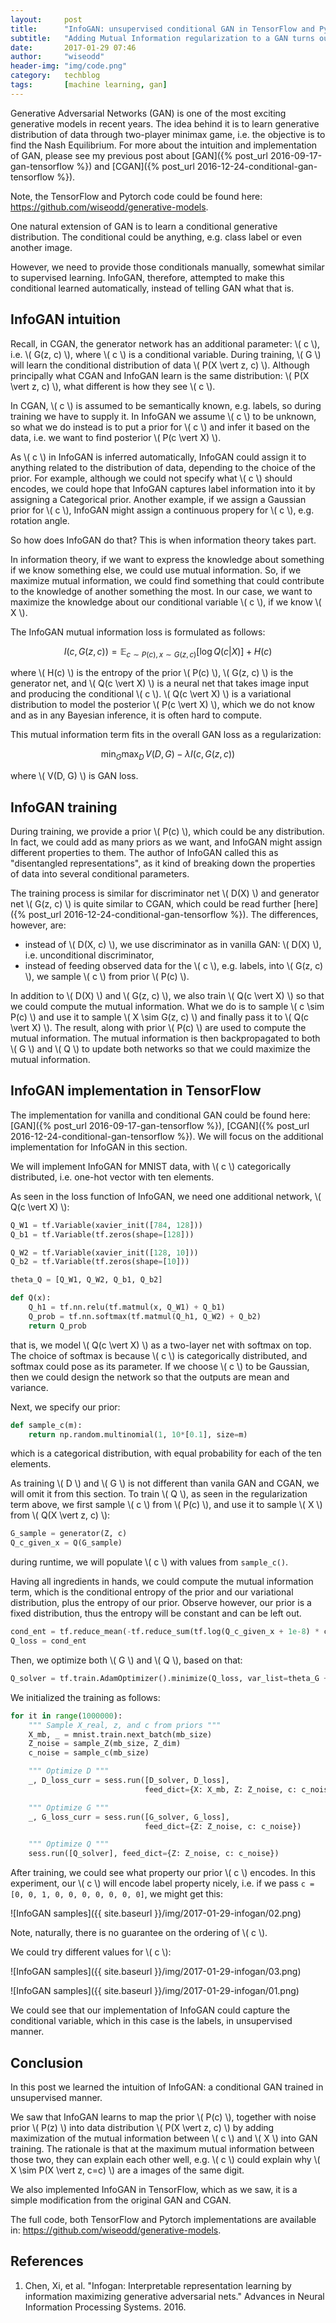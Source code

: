 ```yaml
---
layout:     post
title:      "InfoGAN: unsupervised conditional GAN in TensorFlow and Pytorch"
subtitle:   "Adding Mutual Information regularization to a GAN turns out gives us a very nice effect: learning data representation and its properties in unsupervised manner."
date:       2017-01-29 07:46
author:     "wiseodd"
header-img: "img/code.png"
category:   techblog
tags:       [machine learning, gan]
---
```


Generative Adversarial Networks (GAN) is one of the most exciting generative models in recent years. The idea behind it is to learn generative distribution of data through two-player minimax game, i.e. the objective is to find the Nash Equilibrium. For more about the intuition and implementation of GAN, please see my previous post about [GAN]({% post_url 2016-09-17-gan-tensorflow %}) and [CGAN]({% post_url 2016-12-24-conditional-gan-tensorflow %}).

Note, the TensorFlow and Pytorch code could be found here: <https://github.com/wiseodd/generative-models>.

One natural extension of GAN is to learn a conditional generative distribution. The conditional could be anything, e.g. class label or even another image.

However, we need to provide those conditionals manually, somewhat similar to supervised learning. InfoGAN, therefore, attempted to make this conditional learned automatically, instead of telling GAN what that is.


<h2 class="section-heading">InfoGAN intuition</h2>

Recall, in CGAN, the generator network has an additional parameter: \\( c \\), i.e. \\( G(z, c) \\), where \\( c \\) is a conditional variable. During training, \\( G \\) will learn the conditional distribution of data \\( P(X \vert z, c) \\). Although principally what CGAN and InfoGAN learn is the same distribution: \\( P(X \vert z, c) \\), what different is how they see \\( c \\).

In CGAN, \\( c \\) is assumed to be semantically known, e.g. labels, so during training we have to supply it. In InfoGAN we assume \\( c \\) to be unknown, so what we do instead is to put a prior for \\( c \\) and infer it based on the data, i.e. we want to find posterior \\( P(c \vert X) \\).

As \\( c \\) in InfoGAN is inferred automatically, InfoGAN could assign it to anything related to the distribution of data, depending to the choice of the prior. For example, although we could not specify what \\( c \\) should encodes, we could hope that InfoGAN captures label information into it by assigning a Categorical prior. Another example, if we assign a Gaussian prior for \\( c \\), InfoGAN might assign a continuous propery for \\( c \\), e.g. rotation angle.

So how does InfoGAN do that? This is when information theory takes part.

In information theory, if we want to express the knowledge about something if we know something else, we could use mutual information. So, if we maximize mutual information, we could find something that could contribute to the knowledge of another something the most. In our case, we want to maximize the knowledge about our conditional variable \\( c \\), if we know \\( X \\).

The InfoGAN mutual information loss is formulated as follows:

$$ I(c, G(z, c)) = \mathbb{E}_{c \sim P(c), x \sim G(z, c)} \left[ \log Q(c \vert X) \right] + H(c) $$

where \\( H(c) \\) is the entropy of the prior \\( P(c) \\), \\( G(z, c) \\) is the generator net, and \\( Q(c \vert X) \\) is a neural net that takes image input and producing the conditional \\( c \\). \\( Q(c \vert X) \\) is a variational distribution to model the posterior \\( P(c \vert X) \\), which we do not know and as in any Bayesian inference, it is often hard to compute.

This mutual information term fits in the overall GAN loss as a regularization:

$$ \min_{G} \max_{D} \, V(D, G) - \lambda I(c, G(z, c)) $$

where \\( V(D, G) \\) is GAN loss.


<h2 class="section-heading">InfoGAN training</h2>

During training, we provide a prior \\( P(c) \\), which could be any distribution. In fact, we could add as many priors as we want, and InfoGAN might assign different properties to them. The author of InfoGAN called this as "disentangled representations", as it kind of breaking down the properties of data into several conditional parameters.

The training process is similar for discriminator net \\( D(X) \\) and generator net \\( G(z, c) \\) is quite similar to CGAN, which could be read further [here]({% post_url 2016-12-24-conditional-gan-tensorflow %}). The differences, however, are:

* instead of \\( D(X, c) \\), we use discriminator as in vanilla GAN: \\( D(X) \\), i.e. unconditional discriminator,
* instead of feeding observed data for the \\( c \\), e.g. labels, into \\( G(z, c) \\), we sample \\( c \\) from prior \\( P(c) \\).

In addition to \\( D(X) \\) and \\( G(z, c) \\), we also train \\( Q(c \vert X) \\) so that we could compute the mutual information. What we do is to sample \\( c \sim P(c) \\) and use it to sample \\( X \sim G(z, c) \\) and finally pass it to \\( Q(c \vert X) \\). The result, along with prior \\( P(c) \\) are used to compute the mutual information. The mutual information is then backpropagated to both \\( G \\) and \\( Q \\) to update both networks so that we could maximize the mutual information.


<h2 class="section-heading">InfoGAN implementation in TensorFlow</h2>

The implementation for vanilla and conditional GAN could be found here: [GAN]({% post_url 2016-09-17-gan-tensorflow %}), [CGAN]({% post_url 2016-12-24-conditional-gan-tensorflow %}). We will focus on the additional implementation for InfoGAN in this section.

We will implement InfoGAN for MNIST data, with \\( c \\) categorically distributed, i.e. one-hot vector with ten elements.

As seen in the loss function of InfoGAN, we need one additional network, \\( Q(c \vert X) \\):

``` python
Q_W1 = tf.Variable(xavier_init([784, 128]))
Q_b1 = tf.Variable(tf.zeros(shape=[128]))

Q_W2 = tf.Variable(xavier_init([128, 10]))
Q_b2 = tf.Variable(tf.zeros(shape=[10]))

theta_Q = [Q_W1, Q_W2, Q_b1, Q_b2]

def Q(x):
    Q_h1 = tf.nn.relu(tf.matmul(x, Q_W1) + Q_b1)
    Q_prob = tf.nn.softmax(tf.matmul(Q_h1, Q_W2) + Q_b2)
    return Q_prob
```

that is, we model \\( Q(c \vert X) \\) as a two-layer net with softmax on top. The choice of softmax is because \\( c \\) is categorically distributed, and softmax could pose as its parameter. If we choose \\( c \\) to be Gaussian, then we could design the network so that the outputs are mean and variance.

Next, we specify our prior:

``` python
def sample_c(m):
    return np.random.multinomial(1, 10*[0.1], size=m)
```

which is a categorical distribution, with equal probability for each of the ten elements.

As training \\( D \\) and \\( G \\) is not different than vanila GAN and CGAN, we will omit it from this section. To train \\( Q \\), as seen in the regularization term above, we first sample \\( c \\) from \\( P(c) \\), and use it to sample \\( X \\) from \\( Q(X \vert z, c) \\):

``` python
G_sample = generator(Z, c)
Q_c_given_x = Q(G_sample)
```

during runtime, we will populate \\( c \\) with values from `sample_c()`.

Having all ingredients in hands, we could compute the mutual information term, which is the conditional entropy of the prior and our variational distribution, plus the entropy of our prior. Observe however, our prior is a fixed distribution, thus the entropy will be constant and can be left out.

``` python
cond_ent = tf.reduce_mean(-tf.reduce_sum(tf.log(Q_c_given_x + 1e-8) * c, 1))
Q_loss = cond_ent
```

Then, we optimize both \\( G \\) and \\( Q \\), based on that:

``` python
Q_solver = tf.train.AdamOptimizer().minimize(Q_loss, var_list=theta_G + theta_Q)
```

We initialized the training as follows:

``` python
for it in range(1000000):
    """ Sample X_real, z, and c from priors """
    X_mb, _ = mnist.train.next_batch(mb_size)
    Z_noise = sample_Z(mb_size, Z_dim)
    c_noise = sample_c(mb_size)

    """ Optimize D """
    _, D_loss_curr = sess.run([D_solver, D_loss],
                              feed_dict={X: X_mb, Z: Z_noise, c: c_noise})

    """ Optimize G """
    _, G_loss_curr = sess.run([G_solver, G_loss],
                              feed_dict={Z: Z_noise, c: c_noise})

    """ Optimize Q """
    sess.run([Q_solver], feed_dict={Z: Z_noise, c: c_noise})
```

After training, we could see what property our prior \\( c \\) encodes. In this experiment, our \\( c \\) will encode label property nicely, i.e. if we pass `c = [0, 0, 1, 0, 0, 0, 0, 0, 0, 0]`, we might get this:

![InfoGAN samples]({{ site.baseurl }}/img/2017-01-29-infogan/02.png)

Note, naturally, there is no guarantee on the ordering of \\( c \\).

We could try different values for \\( c \\):

![InfoGAN samples]({{ site.baseurl }}/img/2017-01-29-infogan/03.png)

![InfoGAN samples]({{ site.baseurl }}/img/2017-01-29-infogan/01.png)

We could see that our implementation of InfoGAN could capture the conditional variable, which in this case is the labels, in unsupervised manner.


<h2 class="section-heading">Conclusion</h2>

In this post we learned the intuition of InfoGAN: a conditional GAN trained in unsupervised manner.

We saw that InfoGAN learns to map the prior \\( P(c) \\), together with noise prior \\( P(z) \\) into data distribution \\( P(X \vert z, c) \\) by adding maximization of the mutual information between \\( c \\) and \\( X \\) into GAN training. The rationale is that at the maximum mutual information between those two, they can explain each other well, e.g. \\( c \\) could explain why \\( X \sim P(X \vert z, c=c) \\) are a images of the same digit.

We also implemented InfoGAN in TensorFlow, which as we saw, it is a simple modification from the original GAN and CGAN.

The full code, both TensorFlow and Pytorch implementations are available in: <https://github.com/wiseodd/generative-models>.


<h2 class="section-heading">References</h2>

1. Chen, Xi, et al. "Infogan: Interpretable representation learning by information maximizing generative adversarial nets." Advances in Neural Information Processing Systems. 2016.
